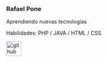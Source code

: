 ### Rafael Pone
Aprendiendo nuevas tecnologías 

Habilidades: PHP / JAVA / HTML / CSS

[<img src='https://cdn.jsdelivr.net/npm/simple-icons@3.0.1/icons/github.svg' alt='github' height='40'>](https://github.com/rafaponce)  

